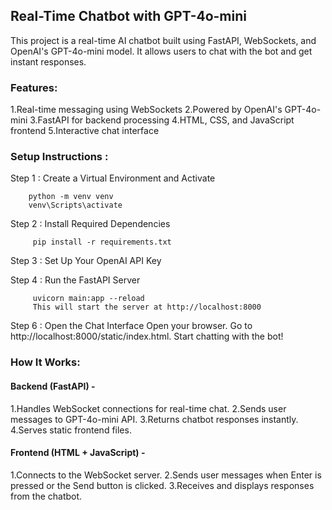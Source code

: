 ## Real-Time Chatbot with GPT-4o-mini

This project is a real-time AI chatbot built using FastAPI, WebSockets, and OpenAI's GPT-4o-mini model. 
It allows users to chat with the bot and get instant responses.

### Features:
1.Real-time messaging using WebSockets
2.Powered by OpenAI's GPT-4o-mini
3.FastAPI for backend processing
4.HTML, CSS, and JavaScript frontend
5.Interactive chat interface

### Setup Instructions :

Step 1 : Create a Virtual Environment and Activate
       
        python -m venv venv
        venv\Scripts\activate 

Step 2 : Install Required Dependencies
         
         pip install -r requirements.txt

Step 3 : Set Up Your OpenAI API Key

Step 4 : Run the FastAPI Server
         
         uvicorn main:app --reload
         This will start the server at http://localhost:8000

Step 6 : Open the Chat Interface
         Open your browser.
         Go to http://localhost:8000/static/index.html.
         Start chatting with the bot!


### How It Works:

#### Backend (FastAPI) - 
1.Handles WebSocket connections for real-time chat.
2.Sends user messages to GPT-4o-mini API.
3.Returns chatbot responses instantly.
4.Serves static frontend files.


#### Frontend (HTML + JavaScript) - 
1.Connects to the WebSocket server.
2.Sends user messages when Enter is pressed or the Send button is clicked.
3.Receives and displays responses from the chatbot.
